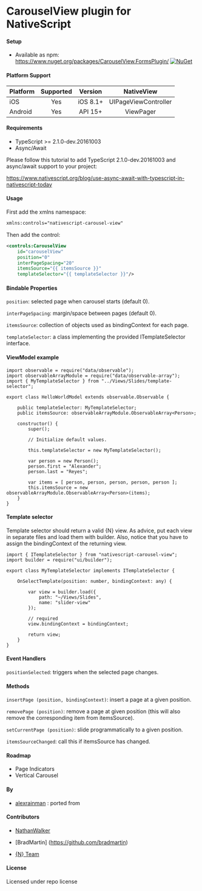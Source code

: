 # CarouselView plugin for NativeScript

#### Setup
* Available as npm: https://www.nuget.org/packages/CarouselView.FormsPlugin/ [![NuGet](https://img.shields.io/nuget/v/CarouselView.FormsPlugin.svg?label=NuGet)](https://www.nuget.org/packages/CarouselView.FormsPlugin/)

#### Platform Support

|Platform|Supported|Version|NativeView|
| ------------------- | :-----------: | :-----------: | :------------------: |
|iOS|Yes|iOS 8.1+|UIPageViewController|
|Android|Yes|API 15+|ViewPager|

#### Requirements

* TypeScript >= 2.1.0-dev.20161003
* Async/Await

Please follow this tutorial to add TypeScript 2.1.0-dev.20161003 and async/await support to your project:

https://www.nativescript.org/blog/use-async-await-with-typescript-in-nativescript-today

#### Usage

First add the xmlns namespace:

```xml
xmlns:controls="nativescript-carousel-view"
```

Then add the control:

```xml
<controls:CarouselView
    id="carouselView"
    position="0"
    interPageSpacing="20"
    itemsSource="{{ itemsSource }}"
    templateSelector="{{ templateSelector }}"/>
```

#### Bindable Properties

```position```: selected page when carousel starts (default 0).

```interPageSpacing```: margin/space between pages (default 0).

```itemsSource```: collection of objects used as bindingContext for each page.

```templateSelector```: a class implementing the provided ITemplateSelector interface.

#### ViewModel example

```
import observable = require("data/observable");
import observableArrayModule = require("data/observable-array");
import { MyTemplateSelector } from "../Views/Slides/template-selector";

export class HelloWorldModel extends observable.Observable {

    public templateSelector: MyTemplateSelector;
    public itemsSource: observableArrayModule.ObservableArray<Person>;

    constructor() {
        super();

        // Initialize default values.

        this.templateSelector = new MyTemplateSelector();

        var person = new Person();
        person.first = "Alexander";
        person.last = "Reyes";

        var items = [ person, person, person, person, person ];
        this.itemsSource = new observableArrayModule.ObservableArray<Person>(items);
    }
}
```

#### Template selector

Template selector should return a valid {N} view. As advice, put each view in separate files and load them with builder. Also, notice that you have to assign the bindingContext of the returning view.

```
import { ITemplateSelector } from "nativescript-carousel-view";
import builder = require("ui/builder");

export class MyTemplateSelector implements ITemplateSelector {
    
    OnSelectTemplate(position: number, bindingContext: any) {

        var view = builder.load({
            path: "~/Views/Slides",
            name: "slider-view"
        });

        // required
        view.bindingContext = bindingContext;

        return view;
    }
}
```

#### Event Handlers

```positionSelected```: triggers when the selected page changes.

#### Methods

```insertPage (position, bindingContext)```: insert a page at a given position.

```removePage (position)```: remove a page at given position (this will also remove the corresponding item from itemsSource).

```setCurrentPage (position)```: slide programmatically to a given position.

```itemsSourceChanged```: call this if itemsSource has changed.

#### Roadmap

- Page Indicators
- Vertical Carousel

#### By

* [alexrainman](https://github.com/alexrainman) : ported from

#### Contributors

* [NathanWalker](https://github.com/nathanwalker)

* [BradMartin] (https://github.com/bradmartin)

* [{N} Team ](https://github.com/nativescript)

#### License
Licensed under repo license
